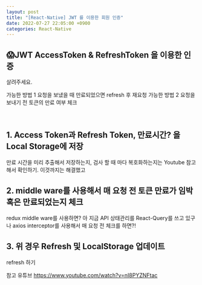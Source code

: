 ```yaml
---
layout: post
title: "[React-Native] JWT 를 이용한 회원 인증"
date: 2022-07-27 22:05:00 +0900
categories: React-Native
---
```


## 😱JWT AccessToken & RefreshToken 을 이용한 인증
살려주세요.

가능한 방법 1 요청을 보냈을 때 만료되었으면 refresh 후 재요청
가능한 방법 2 요청을 보내기 전 토큰의 만료 여부 체크

<br/>

## 1. Access Token과 Refresh Token, 만료시간? 을 Local Storage에 저장
만료 시간을 미리 추출해서 저장하는지, 검사 할 때 마다 복호화하는지는 Youtube 참고해서 확인하기.
이것까지는 해결했고

## 2. middle ware를 사용해서 매 요청 전 토큰 만료가 임박 혹은 만료되었는지 체크
redux middle ware를 사용하면? 아 지금 API 상태관리를 React-Query를 쓰고 있구나
axios interceptor를 사용해서 매 요청 전 체크를 하면?!

## 3. 위 경우 Refresh 및 LocalStorage 업데이트
refresh 하기


참고 유튜브
https://www.youtube.com/watch?v=nI8PYZNFtac
